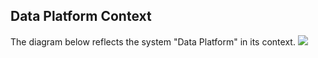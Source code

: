 ## Data Platform Context 
The diagram below reflects the system "Data Platform" in its context.
![](embed:DataPlatformContext)

